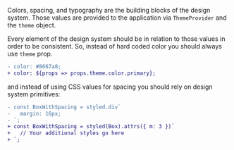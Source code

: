 Colors, spacing, and typography are the building blocks of the design system. Those values are provided to the application via `ThemeProvider` and the `theme` object.

Every element of the design system should be in relation to those values in order to be consistent. So, instead of hard coded color you should always use `theme` prop.

```diff
- color: #8667a8;
+ color: ${props => props.theme.color.primary};
```

and instead of using CSS values for spacing you should rely on design system primitives:

```diff
- const BoxWithSpacing = styled.div`
-   margin: 16px;
- `;
+ const BoxWithSpacing = styled(Box).attrs({ m: 3 })`
+   // Your additional styles go here
+ `;
```
